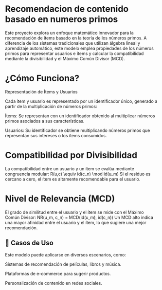 # Recomendacion de contenido basado en numeros primos

Este proyecto explora un enfoque matemático innovador para la recomendación de ítems basado en la teoría de los números primos. A diferencia de los sistemas tradicionales que utilizan álgebra lineal y aprendizaje automático, este modelo emplea propiedades de los números primos para representar usuarios e ítems y calcular la compatibilidad mediante la divisibilidad y el Máximo Común Divisor (MCD).

# ¿Cómo Funciona?
Representación de Ítems y Usuarios

Cada ítem y usuario es representado por un identificador único, generado a partir de la multiplicación de números primos:

Ítems: Se representan con un identificador obtenido al multiplicar números primos asociados a sus características.

Usuarios: Su identificador se obtiene multiplicando números primos que representan sus intereses o los ítems consumidos.

# Compatibilidad por Divisibilidad
La compatibilidad entre un usuario y un ítem se evalúa mediante congruencia modular:
R(u,c) \equiv id(c_n) \mod id(u_m)
Si el residuo es cercano a cero, el ítem es altamente recomendable para el usuario.

# Nivel de Relevancia (MCD)
El grado de similitud entre el usuario y el ítem se mide con el Máximo Común Divisor:
NR(u_m, c_n) = MCD(id(u_m), id(c_n))
Un MCD alto indica una mayor afinidad entre el usuario y el ítem, lo que sugiere una mejor recomendación.

## 🚀 Casos de Uso

Este modelo puede aplicarse en diversos escenarios, como:

Sistemas de recomendación de películas, libros y música.

Plataformas de e-commerce para sugerir productos.

Personalización de contenido en redes sociales.
